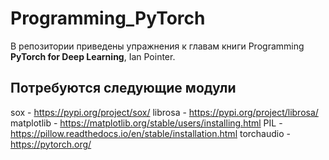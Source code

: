 # Programming_PyTorch
В репозитории приведены упражнения к главам книги Programming  **PyTorch for
Deep Learning**, Ian Pointer.

## Потребуютcя следующие модули
sox - https://pypi.org/project/sox/
librosa - https://pypi.org/project/librosa/
matplotlib - https://matplotlib.org/stable/users/installing.html
PIL - https://pillow.readthedocs.io/en/stable/installation.html
torchaudio - https://pytorch.org/
